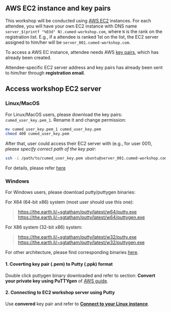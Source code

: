 ## AWS EC2 instance and key pairs

This workshop will be conducted using [AWS EC2](https://docs.aws.amazon.com/AWSEC2/latest/UserGuide/concepts.html) instances. For each attendee, you will have your own EC2 instance with DNS name `server_$(printf "%03d" N).cumed-workshop.com`, where `N` is the rank on the registration list. E.g., if a attendee is ranked 1st on the list, the EC2 server assigned to him/her will be `server_001.cumed-workshop.com`. 

To access a AWS EC instance, attendee needs AWS [key pairs](https://docs.aws.amazon.com/AWSEC2/latest/UserGuide/create-key-pairs.html#having-ec2-create-your-key-pair), which has already been created. 

Attendee-specific EC2 server address and key pairs has already been sent to him/her through **registration email**.

## Access workshop EC2 server

### Linux/MacOS

For Linux/MacOS users, please download the key pairs: `cumed_user_key.pem_1`. Rename it and change permission:

```bash
mv cumed_user_key.pem_1 cumed_user_key.pem
chmod 400 cumed_user_key.pem
```

After that, user could access their EC2 server with (e.g., for user 001), _please specify correct path of the key pair_:

```bash
ssh -i /path/to/cumed_user_key.pem ubuntu@server_001.cumed-workshop.com 
```

For details, please refer [here](https://docs.aws.amazon.com/AWSEC2/latest/UserGuide/connect-linux-inst-ssh.html)

### Windows

For Windows users, please download putty/puttygen binaries:

For X64 (64-bit x86) system (most user should use this one):
>https://the.earth.li/~sgtatham/putty/latest/w64/putty.exe
>https://the.earth.li/~sgtatham/putty/latest/w64/puttygen.exe

For X86 system (32-bit x86) system:
>https://the.earth.li/~sgtatham/putty/latest/w32/putty.exe
>https://the.earth.li/~sgtatham/putty/latest/w32/puttygen.exe

For other architecture, please find corresponding binaries [here](https://www.chiark.greenend.org.uk/~sgtatham/putty/latest.html).

#### 1. Coverting key pair (.pem) to Putty (.ppk) format

Double click puttygen binary downloaded and refer to section: **Convert your private key using PuTTYgen** of [AWS guide](https://docs.aws.amazon.com/AWSEC2/latest/UserGuide/putty.html#putty-prereqs).

#### 2. Connecting to EC2 workshop server using Putty

Use **convered** key pair and refer to [**Connect to your Linux instance**](https://docs.aws.amazon.com/AWSEC2/latest/UserGuide/putty.html#putty-ssh).

